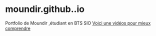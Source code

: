 # moundir.github..io
Portfolio de Moundir ,étudiant en BTS SIO 
	[Voici une vidéos pour mieux comprendre](https://www.youtube.com/watch?v=5H4A74FIEtg)

